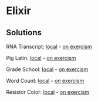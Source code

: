 
# Elixir

## Solutions

RNA Transcript: [local](./elixir/rna-transcription/lib/rna_transcription.ex) - [on exercism](https://exercism.io/tracks/elixir/exercises/rna-transcription/solutions/69aa76647b2b4f02a4f4c712f90694ce)

Pig Latin: [local](./elixir/pig-latin/lib/pig_latin.ex) - [on exercism](https://exercism.io/tracks/elixir/exercises/pig-latin/solutions/433adf1e7ccb4254ba0da1fa733a9ed4)

Grade School: [local](./elixir/grade-school/lib/school.ex) - [on exercism](https://exercism.io/tracks/elixir/exercises/grade-school/solutions/7da01fd17a5648979aa3dbd2f8863072)

Word Count: [local](./elixir/word-count/lib/word_count.ex) - [on exercism](https://exercism.io/tracks/elixir/exercises/word-count/solutions/cfa4eea211fe4661bf09e8142f45f797)

Resistor Color: [local](./elixir/resistor-color/lib/resistor_color.ex) - [on exercism](https://exercism.io/tracks/elixir/exercises/resistor-color/solutions/5d60b3af7f604d5cbdd338331b52fc80)
